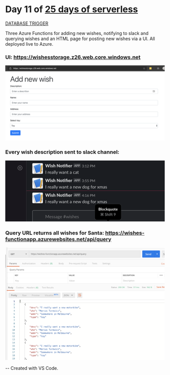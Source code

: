 # Day 11 of [25 days of serverless](https://25daysofserverless.com)

[DATABASE TRIGGER](https://25daysofserverless.com/calendar/11)

Three Azure Functions for adding new wishes, notifying to slack and querying wishes and an
HTML page for posting new wishes via a UI. All deployed live to Azure.

### UI: https://wishesstorage.z26.web.core.windows.net

![](img/ui.png)

### Every wish description sent to slack channel:

![](img/notifier.png)

### Query URL returns all wishes for Santa: https://wishes-functionapp.azurewebsites.net/api/query

![](img/query.png)

-- Created with VS Code.

